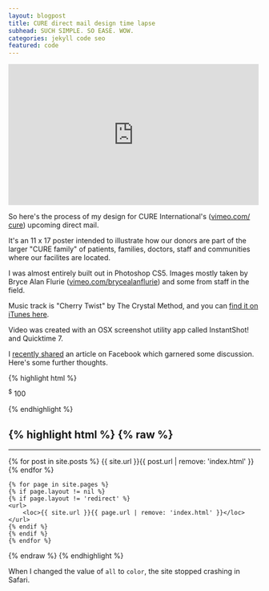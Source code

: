 ```yaml
---
layout: blogpost
title: CURE direct mail design time lapse
subhead: SUCH SIMPLE. SO EASE. WOW.
categories: jekyll code seo
featured: code
---
```


<div class="video media">
  <iframe src="http://player.vimeo.com/video/24478858" width="500" height="281" frameborder="0"></iframe>
</div>

<p>So here's the process of my design for CURE International's (<a href="http://vimeo.com/cure">vimeo.com/​cure</a>) upcoming direct mail.</p>

<p>It's an 11 x 17 poster intended to illustrate how our donors are part of the larger "CURE family" of patients, families, doctors, staff and communities where our facilites are located.</p>

<p>I was almost entirely built out in Photoshop CS5. Images mostly taken by Bryce Alan Flurie (<a href="http://vimeo.com/​brycealanflurie">vimeo.com/​brycealanflurie</a>) and some from staff in the field.</p>

<p>Music track is "Cherry Twist" by The Crystal Method, and you can <a href="http://itunes.apple.com/​us/​album/​cherry-twist/​id364033?i=364015">find it on iTunes here</a>.</p>

<p>Video was created with an OSX screenshot utility app called InstantShot! and Quicktime 7.</p>

<p class="disclaimer">I <a href="https://www.facebook.com/joelglovier/posts/10101931050277118" target="_blank">recently shared</a> an article on Facebook which garnered some discussion. Here's some further thoughts.</p>

{% highlight html %}
<p>
  <span class="super">$</span>
  100
</p>

<style>
.super {
    font-size:80%; /* or designate an appropriate px or em value here */
    position:relative;
    top:-.5em; /* alternatively, you could use a positive bottom value */
}
</style>
{% endhighlight %}

{% highlight html %}
{% raw %}
---
---
<?xml version="1.0" encoding="UTF-8"?>
<urlset xmlns="http://www.sitemaps.org/schemas/sitemap/0.9">
    {% for post in site.posts %}
    <url>
        <loc>{{ site.url }}{{ post.url | remove: 'index.html' }}</loc>
    </url>
    {% endfor %}

    {% for page in site.pages %}
    {% if page.layout != nil %}
    {% if page.layout != 'redirect' %}
    <url>
        <loc>{{ site.url }}{{ page.url | remove: 'index.html' }}</loc>
    </url>
    {% endif %}
    {% endif %}
    {% endfor %}
</urlset>
{% endraw %}
{% endhighlight %}

When I changed the value of <code>all</code> to <code>color</code>, the site stopped crashing in Safari.